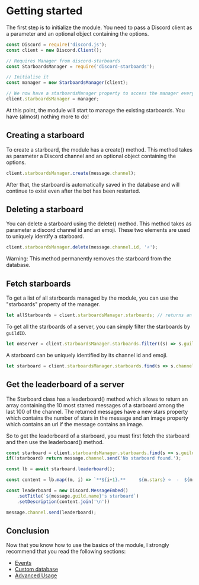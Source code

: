 # Getting started

The first step is to initialize the module.
You need to pass a Discord client as a parameter and an optional object containing the options.

```js
const Discord = require('discord.js');
const client = new Discord.Client();

// Requires Manager from discord-starboards
const StarboardsManager = require('discord-starboards');

// Initialise it
const manager = new StarboardsManager(client);

// We now have a starboardsManager property to access the manager everywhere!
client.starboardsManager = manager;
```

At this point, the module will start to manage the existing starboards. You have (almost) nothing more to do!

## Creating a starboard

To create a starboard, the module has a create() method. This method takes as parameter a Discord channel and an optional object containing the options.

```js
client.starboardsManager.create(message.channel);
```

After that, the starboard is automatically saved in the database and will continue to exist even after the bot has been restarted.

## Deleting a starboard

You can delete a starboard using the delete() method. This method takes as parameter a discord channel id and an emoji. These two elements are used to uniquely identify a starboard.

```js
client.starboardsManager.delete(message.channel.id, '⭐');
```

Warning: This method permanently removes the starboard from the database.

## Fetch starboards

To get a list of all starboards managed by the module, you can use the "starboards" property of the manager.
```js
let allStarboards = client.starboardsManager.starboards; // returns an array of starboards
```

To get all the starboards of a server, you can simply filter the starboards by `guildID`.
```js
let onServer = client.starboardsManager.starboards.filter((s) => s.guildID === message.guild.id);
```

A starboard can be uniquely identified by its channel id and emoji.
```js
let starboard = client.starboardsManager.starboards.find(s => s.channelID === message.guild.id && s.options.emoji === '⭐');
```

## Get the leaderboard of a server

The Starboard class has a leaderboard() method which allows to return an array containing the 10 most starred messages of a starboard among the last 100 of the channel. The returned messages have a new stars property which contains the number of stars in the message and an image property which contains an url if the message contains an image.

So to get the leaderboard of a starboard, you must first fetch the starboard and then use the leaderboard() method.

```js
const starboard = client.starboardsManager.starboards.find(s => s.guildID === message.guild.id && s.options.emoji === '⭐')
if(!starboard) return message.channel.send('No starboard found.');

const lb = await starboard.leaderboard();

const content = lb.map((m, i) => `**${i+1}.**     ${m.stars} ⭐  -  ${m.embeds[0].description || `[Image](${m.embeds[0].image.url})`}`);

const leaderboard = new Discord.MessageEmbed()
    .setTitle(`${message.guild.name}'s starboard`)
    .setDescription(content.join('\n'))

message.channel.send(leaderboard);
```

## Conclusion

Now that you know how to use the basics of the module, I strongly recommend that you read the following sections:
- [Events](events.md)
- [Custom database](customDatabase.md)
- [Advanced Usage](advanced.md)